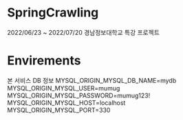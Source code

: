# SpringCrawling
2022/06/23 ~ 2022/07/20 경남정보대학교 특강 프로젝트

# Envirements
 본 서비스 DB 정보
MYSQL_ORIGIN_MYSQL_DB_NAME=mydb
MYSQL_ORIGIN_MYSQL_USER=mumug
MYSQL_ORIGIN_MYSQL_PASSWORD=mumug123!
MYSQL_ORIGIN_MYSQL_HOST=localhost
MYSQL_ORIGIN_MYSQL_PORT=330
